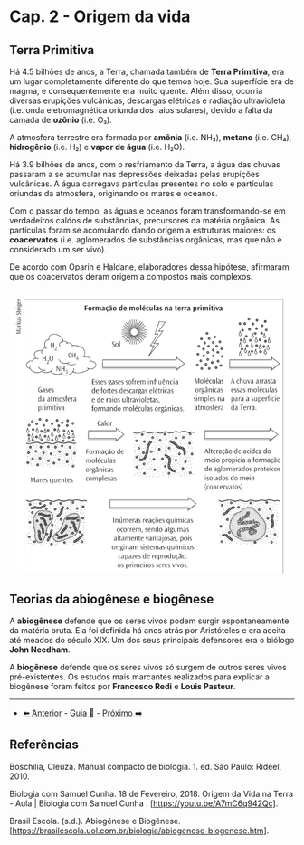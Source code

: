 # Cap. 2 - Origem da vida

## Terra Primitiva

Há 4.5 bilhões de anos, a Terra, chamada também de **Terra Primitiva**, era um lugar completamente diferente do que temos hoje. Sua superfície era de magma, e consequentemente era muito quente. Além disso, ocorria diversas erupições vulcânicas, descargas elétricas e radiação ultravioleta (i.e. onda eletromagnética oriunda dos raios solares), devido a falta da camada de **ozônio** (i.e. O₃).

A atmosfera terrestre era formada por **amônia** (i.e. NH₃), **metano** (i.e. CH₄), **hidrogênio** (i.e. H₂) e **vapor de água** (i.e. H₂O).

Há 3.9 bilhões de anos, com o resfriamento da Terra, a água das chuvas passaram a se acumular nas depressões deixadas pelas erupições vulcânicas. A água carregava partículas presentes no solo e partículas oriundas da atmosfera, originando os mares e oceanos.

Com o passar do tempo, as águas e oceanos foram transformando-se em verdadeiros caldos de substâncias, precursores da matéria orgãnica. As partículas foram se acomulando dando origem a estruturas maiores: os **coacervatos** (i.e. aglomerados de substâncias orgânicas, mas que não é considerado um ser vivo).

De acordo com Oparin e Haldane, elaboradores dessa hipótese, afirmaram que os coacervatos deram origem a compostos mais complexos.

![Caso 3 Soma de Vetorial](https://github.com/hananitallyson/meus-estudos/blob/main/biologia/img/formacao-de-moleculas-terra-primitiva.png)

## Teorias da abiogênese e biogênese

A **abiogênese** defende que os seres vivos podem surgir espontaneamente da matéria bruta. Ela foi definida há anos atrás por Aristóteles e era aceita até meados do século XIX. Um dos seus principais defensores era o biólogo **John Needham**.

A **biogênese** defende que os seres vivos só surgem de outros seres vivos pré-existentes. Os estudos mais marcantes realizados para explicar a biogênese foram feitos por **Francesco Redi** e **Louis Pasteur**.

---

- [⬅️ Anterior](1-o-que-e-biologia.md) - [Guia 📝](../guia-de-biologia.md) - [Próximo ➡️](2-origem-da-vida.md)

## Referências

Boschilia, Cleuza. Manual compacto de biologia. 1. ed. São Paulo: Rideel, 2010.

Biologia com Samuel Cunha. 18 de Fevereiro, 2018. Origem da Vida na Terra - Aula | Biologia com Samuel Cunha
. [https://youtu.be/A7mC6q942Qc].

Brasil Escola. (s.d.). Abiogênese e Biogênese. [https://brasilescola.uol.com.br/biologia/abiogenese-biogenese.htm].
